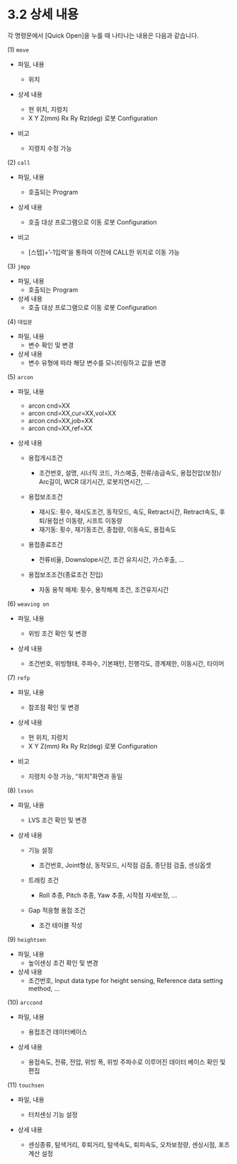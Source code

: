 ﻿# 3.2 상세 내용

각 명령문에서 [Quick Open]을 누를 때 나타나는 내용은 다음과 같습니다.



(1) ```move```
- 파일, 내용
    - 위치
- 상세 내용
    - 현 위치, 지령치
    - X Y Z(mm) Rx Ry Rz(deg)
로봇 Configuration

- 비고
    - 지령치 수정 가능

(2) ```call```
- 파일, 내용
    - 호출되는 Program
- 상세 내용
    - 호출 대상 프로그램으로 이동
로봇 Configuration

- 비고
    - [스텝]+’-1입력’을 통하여 이전에 CALL한 위치로 이동 가능

(3) ```jmpp```
- 파일, 내용
    - 호출되는 Program
- 상세 내용
    - 호출 대상 프로그램으로 이동
로봇 Configuration


  
(4) ```대입문```
- 파일, 내용
    - 변수 확인 및 변경
- 상세 내용
    - 변수 유형에 따라 해당 변수를 모니터링하고 값을 변경



(5) ```arcon```
- 파일, 내용
    - arcon cnd=XX
    - arcon cnd=XX,cur=XX,vol=XX
    - arcon cnd=XX,job=XX
    - arcon cnd=XX,ref=XX

- 상세 내용
  - 용접개시조건 
    - 조건번호, 설명, 시너직 코드, 가스예출, 전류/송급속도, 용접전압(보정)/ Arc길이, WCR 대기시간, 로봇지연시간, ...

  - 용접보조조건  
    - 재시도: 횟수, 재시도조건, 동작모드, 속도, Retract시간, Retract속도, 후퇴/용접선 이동량, 시프트 이동량
    - 재기동: 횟수, 재기동조건, 중첩량, 이동속도, 용접속도
  - 용접종료조건
    - 전류비율, Downslope시간, 조건 유지시간, 가스후출, ...
  - 용접보조조건(종료조건 진입)
    - 자동 용착 해제: 횟수, 용착해제 조건, 조건유지시간 

(6) ```weaving on```
- 파일, 내용
    - 위빙 조건 확인 및 변경

- 상세 내용
  - 조건번호, 위빙형태, 주파수, 기본패턴, 진행각도, 경계제한, 이동시간, 타이머

(7) ```refp```
- 파일, 내용
    - 참조점 확인 및 변경
- 상세 내용
    - 현 위치, 지령치
    - X Y Z(mm) Rx Ry Rz(deg) 로봇 Configuration

- 비고
    - 지령치 수정 가능, “위치”화면과 동일

(8) ```lvson```
- 파일, 내용
    - LVS 조건 확인 및 변경

- 상세 내용
  - 기능 설정
    - 조건번호, Joint형상, 동작모드, 시작점 검출, 종단점 검출, 센싱옵셋

  - 트래킹 조건 
    - Roll 추종, Pitch 추종, Yaw 추종, 시작점 자세보정, ...
  - Gap 적응형 용접 조건
    - 조건 테이블 작성

(9) ```heightsen```
- 파일, 내용
    - 높이센싱 조건 확인 및 변경
- 상세 내용
  - 조건번호, Input data type for height sensing, Reference data setting method, ...

(10) ```arccond```
- 파일, 내용
    - 용접조건 데이터베이스

- 상세 내용
  - 용접속도, 전류, 전압, 위빙 폭, 위빙 주파수로 이루어진 데이터 베이스 확인 및 편집

(11) ```touchsen```
- 파일, 내용
    - 터치센싱 기능 설정

- 상세 내용
  - 센싱종류, 탐색거리, 후퇴거리, 탐색속도, 퇴피속도, 오차보정량, 센싱시점, 포즈계산 설정
